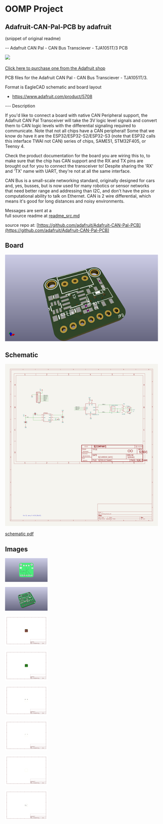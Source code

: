 # OOMP Project  
## Adafruit-CAN-Pal-PCB  by adafruit  
  
(snippet of original readme)  
  
-- Adafruit CAN Pal - CAN Bus Transciever - TJA1051T/3 PCB  
  
<a href="http://www.adafruit.com/products/5708"><img src="assets/5708.jpg?raw=true" width="500px"><br/>  
Click here to purchase one from the Adafruit shop</a>  
  
PCB files for the Adafruit CAN Pal - CAN Bus Transciever - TJA1051T/3.   
  
Format is EagleCAD schematic and board layout  
* https://www.adafruit.com/product/5708  
  
--- Description  
  
If you'd like to connect a board with native CAN Peripheral support, the Adafruit CAN Pal Transceiver will take the 3V logic level signals and convert them to CAN logic levels with the differential signaling required to communicate. Note that not all chips have a CAN peripheral! Some that we know do have it are the ESP32/ESP32-S2/ESP32-S3 (note that ESP32 calls this interface TWAI not CAN) series of chips, SAME51, STM32F405, or Teensy 4.  
  
Check the product documentation for the board you are wiring this to, to make sure that the chip has CAN support and the RX and TX pins are brought out for you to connect the transceiver to! Despite sharing the 'RX' and 'TX' name with UART, they're not at all the same interface.  
  
CAN Bus is a small-scale networking standard, originally designed for cars and, yes, busses, but is now used for many robotics or sensor networks that need better range and addressing than I2C, and don't have the pins or computational ability to talk on Ethernet. CAN is 2 wire differential, which means it's good for long distances and noisy environments.  
  
Messages are sent at a  
  full source readme at [readme_src.md](readme_src.md)  
  
source repo at: [https://github.com/adafruit/Adafruit-CAN-Pal-PCB](https://github.com/adafruit/Adafruit-CAN-Pal-PCB)  
## Board  
  
[![working_3d.png](working_3d_600.png)](working_3d.png)  
## Schematic  
  
[![working_schematic.png](working_schematic_600.png)](working_schematic.png)  
  
[schematic pdf](working_schematic.pdf)  
## Images  
  
[![working_3D_bottom.png](working_3D_bottom_140.png)](working_3D_bottom.png)  
  
[![working_3D_top.png](working_3D_top_140.png)](working_3D_top.png)  
  
[![working_assembly_page_01.png](working_assembly_page_01_140.png)](working_assembly_page_01.png)  
  
[![working_assembly_page_02.png](working_assembly_page_02_140.png)](working_assembly_page_02.png)  
  
[![working_assembly_page_03.png](working_assembly_page_03_140.png)](working_assembly_page_03.png)  
  
[![working_assembly_page_04.png](working_assembly_page_04_140.png)](working_assembly_page_04.png)  
  
[![working_assembly_page_05.png](working_assembly_page_05_140.png)](working_assembly_page_05.png)  
  
[![working_assembly_page_06.png](working_assembly_page_06_140.png)](working_assembly_page_06.png)  
